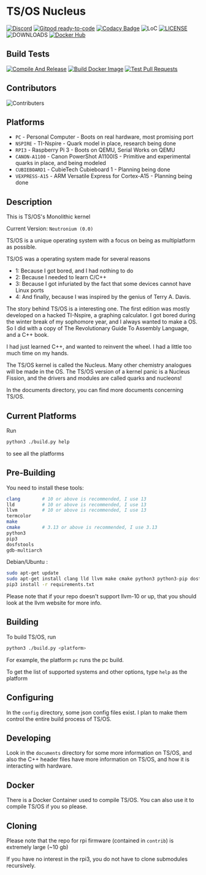 # TS/OS Nucleus

[![Discord](https://badgen.net/badge/Discord/join/purple?icon=discord)](https://discord.gg/UgXJwS5rup)
[![Gitpod ready-to-code](https://img.shields.io/badge/Gitpod-ready--to--code-blue?logo=gitpod)](https://gitpod.io/#https://github.com/TS-OS/tsos-nucleus)
[![Codacy Badge](https://app.codacy.com/project/badge/Grade/e7822fe3509d493e818a56e7ec8d53d6)](https://www.codacy.com/gh/TS-OS/tsos-nucleus/dashboard?utm_source=github.com&utm_medium=referral&utm_content=TS-OS/tsos-nucleus&utm_campaign=Badge_Grade)
![LoC](https://raw.githubusercontent.com/TS-OS/tsos-nucleus/loc/badge.svg)
[![LICENSE](https://img.shields.io/github/license/TS-OS/tsos-nucleus)](https://github.com/TS-OS/tsos-nucleus/blob/master/LICENSE)
![DOWNLOADS](https://img.shields.io/github/downloads/TS-OS/tsos-nucleus/total)
[![Docker Hub](https://badgen.net/docker/pulls/tsukisuperior/tsos-build)](https://hub.docker.com/r/tsukisuperior/tsos-build)

## Build Tests

[![Compile And Release](https://github.com/TS-OS/tsos-nucleus/actions/workflows/compile-and-release.yml/badge.svg)](https://github.com/TS-OS/tsos-nucleus/actions/workflows/compile-and-release.yml)
[![Build Docker Image](https://github.com/TS-OS/tsos-nucleus/actions/workflows/docker-image.yml/badge.svg)](https://github.com/TS-OS/tsos-nucleus/actions/workflows/docker-image.yml)
[![Test Pull Requests](https://github.com/TS-OS/tsos-nucleus/actions/workflows/test-pull-request.yml/badge.svg)](https://github.com/TS-OS/tsos-nucleus/actions/workflows/test-pull-request.yml)

## Contributors

![Contributers](https://contrib.rocks/image?repo=TS-OS/tsos-nucleus)

## Platforms

- `PC` - Personal Computer - Boots on real hardware, most promising port
- `NSPIRE` - TI-Nspire - Quark model in place, research being done
- `RPI3` - Raspberry Pi 3 - Boots on QEMU, Serial Works on QEMU
- `CANON-A1100` - Canon PowerShot A1100IS - Primitive and experimental quarks in place, and being modeled
- `CUBIEBOARD1` - CubieTech Cubieboard 1 - Planning being done
- `VEXPRESS-A15` - ARM Versatile Express for Cortex-A15 - Planning being done

## Description

This is TS/OS's Monolithic kernel

Current Version: `Neutronium (0.0)`

TS/OS is a unique operating system with a focus on being as multiplatform as possible.

TS/OS was a operating system made for several reasons

- 1: Because I got bored, and I had nothing to do
- 2: Because I needed to learn C/C++
- 3: Because I got infuriated by the fact that some devices cannot have Linux ports
- 4: And finally, because I was inspired by the genius of Terry A. Davis.

The story behind TS/OS is a interesting one. The first edition was mostly developed on a hacked TI-Nspire, a graphing calculator. I got bored during the winter break of my sophomore year, and I always wanted to make a OS. So I did with a copy of The Revolutionary Guide To Assembly Language, and a C++ book.

I had just learned C++, and wanted to reinvent the wheel. I had a little too much time on my hands.

The TS/OS kernel is called the Nucleus. Many other chemistry analogues will be made in the OS. The TS/OS version of a kernel panic is a Nucleus Fission, and the drivers and modules are called quarks and nucleons!

In the documents directory, you can find more documents concerning TS/OS.

## Current Platforms

Run

```sh
python3 ./build.py help
```

to see all the platforms

## Pre-Building

You need to install these tools:

```sh
clang        # 10 or above is recommended, I use 13
lld          # 10 or above is recommended, I use 13
llvm         # 10 or above is recommended, I use 13
termcolor
make
cmake        # 3.13 or above is recommended, I use 3.13
python3
pip3
dosfstools
gdb-multiarch
```

Debian/Ubuntu :

```sh
sudo apt-get update
sudo apt-get install clang lld llvm make cmake python3 python3-pip dosfstools grub-pc-bin xorriso grub2 gdb-multiarch
pip3 install -r requirements.txt
```

Please note that if your repo doesn't support llvm-10 or up, that you should look at the llvm website for more info.

## Building

To build TS/OS, run

```sh
python3 ./build.py <platform>
```

For example, the platform `pc` runs the pc build.

To get the list of supported systems and other options, type `help` as the platform

## Configuring

In the `config` directory, some json config files exist. I plan to make them control the entire build process of TS/OS.

## Developing

Look in the `documents` directory for some more information on TS/OS, and also the C++ header files have more information
on TS/OS, and how it is interacting with hardware.

## Docker

There is a Docker Container used to compile TS/OS. You can also use it to compile TS/OS if you so please.

## Cloning

Please note that the repo for rpi firmware (contained in `contrib`) is extremely large (~10 gb)

If you have no interest in the rpi3, you do not have to clone submodules recursively.
